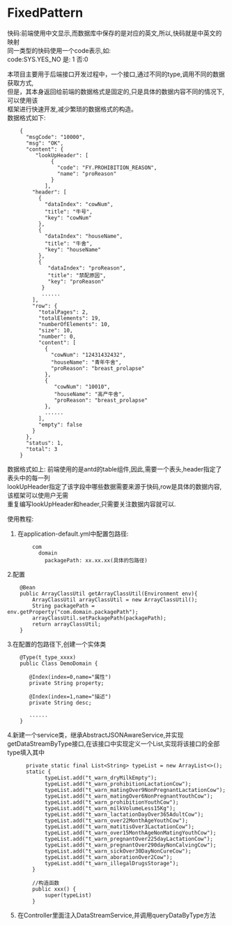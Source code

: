 # FixedPattern

快码:前端使用中文显示,而数据库中保存的是对应的英文,所以,快码就是中英文的映射  
同一类型的快码使用一个code表示,如:  
    code:SYS.YES_NO   是: 1   否:0   

本项目主要用于后端接口开发过程中，一个接口,通过不同的type,调用不同的数据获取方式,  
但是，其本身返回给前端的数据格式是固定的,只是具体的数据内容不同的情况下,可以使用该  
框架进行快速开发,减少繁琐的数据格式的构造。  
数据格式如下: 
``` 
    {  
      "msgCode": "10000",  
      "msg": "OK",  
      "content": {  
         "lookUpHeader": [  
              {  
                "code": "FY.PROHIBITION_REASON",  
                "name": "proReason"  
              }  
            ],  
        "header": [  
          {  
            "dataIndex": "cowNum",  
            "title": "牛号",  
            "key": "cowNum"  
          },  
          {  
            "dataIndex": "houseName",  
            "title": "牛舍",  
            "key": "houseName"  
          },  
          {  
             "dataIndex": "proReason",  
             "title": "禁配原因",  
             "key": "proReason"  
           }  
           ......  
        ],  
        "row": {  
          "totalPages": 2,  
          "totalElements": 19,  
          "numberOfElements": 10,  
          "size": 10,  
          "number": 0,  
          "content": [  
            {  
              "cowNum": "12431432432",  
              "houseName": "青年牛舍",  
              "proReason": "breast_prolapse"  
            },  
            {  
               "cowNum": "10010",  
               "houseName": "高产牛舍",  
               "proReason": "breast_prolapse"  
            },  
            ......  
          ],  
          "empty": false  
        }  
      },  
      "status": 1,  
      "total": 3  
    }
``` 
 数据格式如上: 前端使用的是antd的table组件,因此,需要一个表头,header指定了表头中的每一列  
 lookUpHeader指定了该字段中哪些数据需要来源于快码,row是具体的数据内容,该框架可以使用户无需  
 重复编写lookUpHeader和header,只需要关注数据内容就可以.
 
 
 使用教程:  
1. 在application-default.yml中配置包路径:
``` 
        com  
          domain  
            packagePath: xx.xx.xx(具体的包路径) 
``` 
2.配置
```
    @Bean  
    public ArrayClassUtil getArrayClassUtil(Environment env){  
        ArrayClassUtil arrayClassUtil = new ArrayClassUtil();  
        String packagePath = env.getProperty("com.domain.packagePath");  
        arrayClassUtil.setPackagePath(packagePath);
        return arrayClassUtil;
    } 
``` 
3.在配置的包路径下,创建一个实体类
```
    @Type(t_type_xxxx)  
    public Class DemoDomain {  
       
       @Index(index=0,name="属性")  
       private String property;  
       
       @Index(index=1,name="描述")  
       private String desc;  
       
       ......
    }
```
4.新建一个service类，继承AbstractJSONAwareService,并实现getDataStreamByType接口,在该接口中实现定义一个List,实现将该接口的全部type填入其中
```$xslt
      private static final List<String> typeList = new ArrayList<>();
      static {
            typeList.add("t_warn_dryMilkEmpty");
            typeList.add("t_warn_prohibitionLactationCow");
            typeList.add("t_warn_matingOver9NonPregnantLactationCow");
            typeList.add("t_warn_matingOver6NonPregnantYouthCow");
            typeList.add("t_warn_prohibitionYouthCow");
            typeList.add("t_warn_milkVolumeLess15Kg");
            typeList.add("t_warn_lactationDayOver365AdultCow");
            typeList.add("t_warn_over22MonthAgeYouthCow");
            typeList.add("t_warn_matitisOver3LactationCow");
            typeList.add("t_warn_over15MonthAgeNonMatingYouthCow");
            typeList.add("t_warn_pregnantOver225dayLactationCow");
            typeList.add("t_warn_pregnantOver290dayNonCalvingCow");
            typeList.add("t_warn_sickOver30DayNonCureCow");
            typeList.add("t_warn_aborationOver2Cow");
            typeList.add("t_warn_illegalDrugsStorage");
        }
        
        //构造函数
        public xxx() {
            super(typeList)
        }
```

5. 在Controller里面注入DataStreamService,并调用queryDataByType方法
